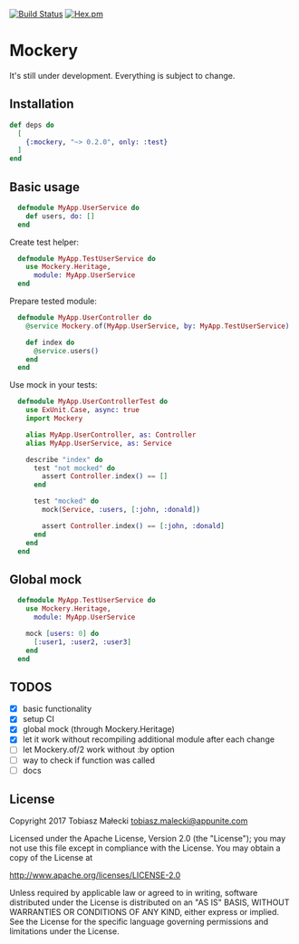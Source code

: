 [![Build Status](https://travis-ci.org/amatalai/mockery.svg?branch=master)](https://travis-ci.org/amatalai/mockery)
[![Hex.pm](https://img.shields.io/hexpm/v/mockery.svg?style=flat)](https://hex.pm/packages/mockery)

# Mockery

It's still under development.
Everything is subject to change.

## Installation

```elixir
def deps do
  [
    {:mockery, "~> 0.2.0", only: :test}
  ]
end
```

## Basic usage

```elixir
  defmodule MyApp.UserService do
    def users, do: []
  end
```

Create test helper:

```elixir
  defmodule MyApp.TestUserService do
    use Mockery.Heritage,
      module: MyApp.UserService
  end
```

Prepare tested module:

```elixir
  defmodule MyApp.UserController do
    @service Mockery.of(MyApp.UserService, by: MyApp.TestUserService)

    def index do
      @service.users()
    end
  end
```

Use mock in your tests:

```elixir
  defmodule MyApp.UserControllerTest do
    use ExUnit.Case, async: true
    import Mockery

    alias MyApp.UserController, as: Controller
    alias MyApp.UserService, as: Service

    describe "index" do
      test "not mocked" do
        assert Controller.index() == []
      end

      test "mocked" do
        mock(Service, :users, [:john, :donald])

        assert Controller.index() == [:john, :donald]
      end
    end
  end
```

## Global mock

```elixir
  defmodule MyApp.TestUserService do
    use Mockery.Heritage,
      module: MyApp.UserService

    mock [users: 0] do
      [:user1, :user2, :user3]
    end
  end
```

## TODOS

- [x] basic functionality
- [x] setup CI
- [x] global mock (through Mockery.Heritage)
- [x] let it work without recompiling additional module after each change
- [ ] let Mockery.of/2 work without :by option
- [ ] way to check if function was called
- [ ] docs

## License

Copyright 2017 Tobiasz Małecki <tobiasz.malecki@appunite.com>

Licensed under the Apache License, Version 2.0 (the "License");
you may not use this file except in compliance with the License.
You may obtain a copy of the License at

http://www.apache.org/licenses/LICENSE-2.0

Unless required by applicable law or agreed to in writing, software
distributed under the License is distributed on an "AS IS" BASIS,
WITHOUT WARRANTIES OR CONDITIONS OF ANY KIND, either express or implied.
See the License for the specific language governing permissions and
limitations under the License.
